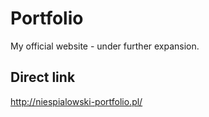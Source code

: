 # Portfolio
My official website - under further expansion.
## Direct link
http://niespialowski-portfolio.pl/
